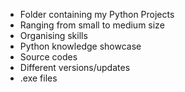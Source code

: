 - Folder containing my Python Projects
- Ranging from small to medium size
- Organising skills
- Python knowledge showcase
- Source codes
- Different versions/updates
- .exe files
